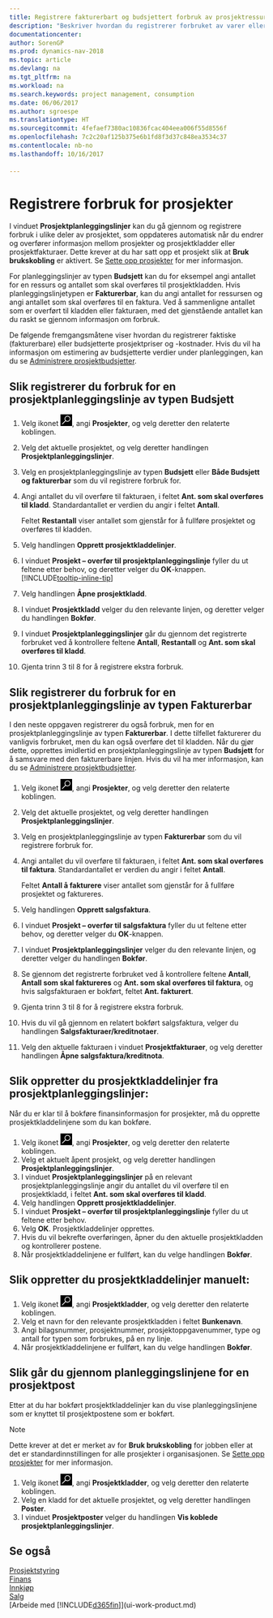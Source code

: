 ```yaml
---
title: Registrere fakturerbart og budsjettert forbruk av prosjektressurser
description: "Beskriver hvordan du registrerer forbruket av varer eller ressurser på prosjekter for å forenkle prosjektstyring."
documentationcenter: 
author: SorenGP
ms.prod: dynamics-nav-2018
ms.topic: article
ms.devlang: na
ms.tgt_pltfrm: na
ms.workload: na
ms.search.keywords: project management, consumption
ms.date: 06/06/2017
ms.author: sgroespe
ms.translationtype: HT
ms.sourcegitcommit: 4fefaef7380ac10836fcac404eea006f55d8556f
ms.openlocfilehash: 7c2c20af125b375e6b1fd8f3d37c848ea3534c37
ms.contentlocale: nb-no
ms.lasthandoff: 10/16/2017

---
```

# <a name="how-to-record-usage-for-jobs"></a>Registrere forbruk for prosjekter
I vinduet **Prosjektplanleggingslinjer** kan du gå gjennom og registrere forbruk i ulike deler av prosjektet, som oppdateres automatisk når du endrer og overfører informasjon mellom prosjekter og prosjektkladder eller prosjektfakturaer. Dette krever at du har satt opp et prosjekt slik at **Bruk brukskobling** er aktivert. Se [Sette opp prosjekter](projects-how-setup-jobs.md) for mer informasjon.  

For planleggingslinjer av typen **Budsjett** kan du for eksempel angi antallet for en ressurs og antallet som skal overføres til prosjektkladden. Hvis planleggingslinjetypen er **Fakturerbar**, kan du angi antallet for ressursen og angi antallet som skal overføres til en faktura. Ved å sammenligne antallet som er overført til kladden eller fakturaen, med det gjenstående antallet kan du raskt se gjennom informasjon om forbruk.

De følgende fremgangsmåtene viser hvordan du registrerer faktiske (fakturerbare) eller budsjetterte prosjektpriser og -kostnader. Hvis du vil ha informasjon om estimering av budsjetterte verdier under planleggingen, kan du se [Administrere prosjektbudsjetter](projects-how-manage-budgets.md).

## <a name="to-record-usage-for-a-job-planning-line-of-type-budget"></a>Slik registrerer du forbruk for en prosjektplanleggingslinje av typen Budsjett
1. Velg ikonet ![Søk etter side eller rapport](media/ui-search/search_small.png "Søk etter side eller rapport"), angi **Prosjekter**, og velg deretter den relaterte koblingen.  
2. Velg det aktuelle prosjektet, og velg deretter handlingen **Prosjektplanleggingslinjer**.
3. Velg en prosjektplanleggingslinje av typen **Budsjett** eller **Både Budsjett og fakturerbar** som du vil registrere forbruk for.
4. Angi antallet du vil overføre til fakturaen, i feltet **Ant. som skal overføres til kladd**. Standardantallet er verdien du angir i feltet **Antall**.

    Feltet **Restantall** viser antallet som gjenstår for å fullføre prosjektet og overføres til kladden.  
5. Velg handlingen **Opprett prosjektkladdelinjer**.
6. I vinduet **Prosjekt – overfør til prosjektplanleggingslinje** fyller du ut feltene etter behov, og deretter velger du **OK**-knappen. [!INCLUDE[tooltip-inline-tip](includes/tooltip-inline-tip_md.md)]
7. Velg handlingen **Åpne prosjektkladd**.  
8. I vinduet **Prosjektkladd** velger du den relevante linjen, og deretter velger du handlingen **Bokfør**.
9. I vinduet **Prosjektplanleggingslinjer** går du gjennom det registrerte forbruket ved å kontrollere feltene **Antall**, **Restantall** og **Ant. som skal overføres til kladd**.  
10. Gjenta trinn 3 til 8 for å registrere ekstra forbruk.  

## <a name="to-record-usage-for-a-job-planning-line-of-type-billable"></a>Slik registrerer du forbruk for en prosjektplanleggingslinje av typen Fakturerbar
I den neste oppgaven registrerer du også forbruk, men for en prosjektplanleggingslinje av typen **Fakturerbar**. I dette tilfellet fakturerer du vanligvis forbruket, men du kan også overføre det til kladden. Når du gjør dette, opprettes imidlertid en prosjektplanleggingslinje av typen **Budsjett** for å samsvare med den fakturerbare linjen. Hvis du vil ha mer informasjon, kan du se [Administrere prosjektbudsjetter](projects-how-manage-budgets.md).

1. Velg ikonet ![Søk etter side eller rapport](media/ui-search/search_small.png "Søk etter side eller rapport"), angi **Prosjekter**, og velg deretter den relaterte koblingen.
2. Velg det aktuelle prosjektet, og velg deretter handlingen **Prosjektplanleggingslinjer**.  
3. Velg en prosjektplanleggingslinje av typen **Fakturerbar** som du vil registrere forbruk for.
4. Angi antallet du vil overføre til fakturaen, i feltet **Ant. som skal overføres til faktura**. Standardantallet er verdien du angir i feltet **Antall**.

    Feltet **Antall å fakturere** viser antallet som gjenstår for å fullføre prosjektet og faktureres.  
5. Velg handlingen **Opprett salgsfaktura**.
6. I vinduet **Prosjekt – overfør til salgsfaktura** fyller du ut feltene etter behov, og deretter velger du **OK**-knappen.
7. I vinduet **Prosjektplanleggingslinjer** velger du den relevante linjen, og deretter velger du handlingen **Bokfør**.
8. Se gjennom det registrerte forbruket ved å kontrollere feltene **Antall**, **Antall som skal faktureres** og **Ant. som skal overføres til faktura**, og hvis salgsfakturaen er bokført, feltet **Ant. fakturert**.
9. Gjenta trinn 3 til 8 for å registrere ekstra forbruk.  
10. Hvis du vil gå gjennom en relatert bokført salgsfaktura, velger du handlingen **Salgsfakturaer/kreditnotaer**.  
11. Velg den aktuelle fakturaen i vinduet **Prosjektfakturaer**, og velg deretter handlingen **Åpne salgsfaktura/kreditnota**.         

## <a name="to-create-job-journal-lines-from-job-planning-lines"></a>Slik oppretter du prosjektkladdelinjer fra prosjektplanleggingslinjer:
Når du er klar til å bokføre finansinformasjon for prosjekter, må du opprette prosjektkladdelinjene som du kan bokføre.

1. Velg ikonet ![Søk etter side eller rapport](media/ui-search/search_small.png "Søk etter side eller rapport"), angi **Prosjekter**, og velg deretter den relaterte koblingen.  
2. Velg et aktuelt åpent prosjekt, og velg deretter handlingen **Prosjektplanleggingslinjer**.  
3. I vinduet **Prosjektplanleggingslinjer** på en relevant prosjektplanleggingslinje angir du antallet du vil overføre til en prosjektkladd, i feltet **Ant. som skal overføres til kladd**.  
4. Velg handlingen **Opprett prosjektkladdelinjer**.
5. I vinduet **Prosjekt – overfør til prosjektplanleggingslinje** fyller du ut feltene etter behov.  
6. Velg **OK**. Prosjektkladdelinjer opprettes.
7. Hvis du vil bekrefte overføringen, åpner du den aktuelle prosjektkladden og kontrollerer postene.  
8. Når prosjektkladdelinjene er fullført, kan du velge handlingen **Bokfør**.  

## <a name="to-create-job-journal-lines-manually"></a>Slik oppretter du prosjektkladdelinjer manuelt:
1. Velg ikonet ![Søk etter side eller rapport](media/ui-search/search_small.png "Søk etter side eller rapport"), angi **Prosjektkladder**, og velg deretter den relaterte koblingen.  
2. Velg et navn for den relevante prosjektkladden i feltet **Bunkenavn**.  
3. Angi bilagsnummer, prosjektnummer, prosjektoppgavenummer, type og antall for typen som forbrukes, på en ny linje.  
4. Når prosjektkladdelinjene er fullført, kan du velge handlingen **Bokfør**.  

## <a name="to-review-planning-lines-for-a-job-ledger-entry"></a>Slik går du gjennom planleggingslinjene for en prosjektpost
Etter at du har bokført prosjektkladdelinjer kan du vise planleggingslinjene som er knyttet til prosjektpostene som er bokført.

> [!NOTE]  
>   Dette krever at det er merket av for **Bruk brukskobling** for jobben eller at det er standardinnstillingen for alle prosjekter i organisasjonen. Se [Sette opp prosjekter](projects-how-setup-jobs.md) for mer informasjon.  

1. Velg ikonet ![Søk etter side eller rapport](media/ui-search/search_small.png "Søk etter side eller rapport"), angi **Prosjektkladder**, og velg deretter den relaterte koblingen.  
2. Velg en kladd for det aktuelle prosjektet, og velg deretter handlingen **Poster**.  
3. I vinduet **Prosjektposter** velger du handlingen **Vis koblede prosjektplanleggingslinjer**.

## <a name="see-also"></a>Se også
[Prosjektstyring](projects-manage-projects.md)  
[Finans](finance.md)  
[Innkjøp](purchasing-manage-purchasing.md)         
[Salg](sales-manage-sales.md)      
[Arbeide med [!INCLUDE[d365fin](includes/d365fin_md.md)]](ui-work-product.md)  

